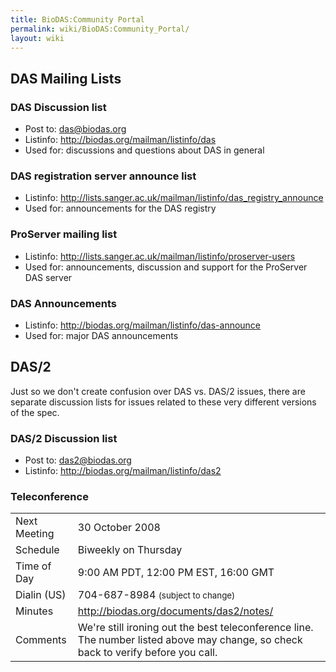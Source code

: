 ```yaml
---
title: BioDAS:Community Portal
permalink: wiki/BioDAS:Community_Portal/
layout: wiki
---
```


DAS Mailing Lists
-----------------

### DAS Discussion list

-   Post to: das@biodas.org
-   Listinfo: <http://biodas.org/mailman/listinfo/das>
-   Used for: discussions and questions about DAS in general

### DAS registration server announce list

-   Listinfo:
    <http://lists.sanger.ac.uk/mailman/listinfo/das_registry_announce>
-   Used for: announcements for the DAS registry

### ProServer mailing list

-   Listinfo:
    <http://lists.sanger.ac.uk/mailman/listinfo/proserver-users>
-   Used for: announcements, discussion and support for the ProServer
    DAS server

### DAS Announcements

-   Listinfo: <http://biodas.org/mailman/listinfo/das-announce>
-   Used for: major DAS announcements

DAS/2
-----

Just so we don't create confusion over DAS vs. DAS/2 issues, there are
separate discussion lists for issues related to these very different
versions of the spec.

### DAS/2 Discussion list

-   Post to: das2@biodas.org
-   Listinfo: <http://biodas.org/mailman/listinfo/das2>

### Teleconference

|              |                                                                                                                                    |
|--------------|------------------------------------------------------------------------------------------------------------------------------------|
| Next Meeting | 30 October 2008                                                                                                                    |
| Schedule     | Biweekly on Thursday                                                                                                               |
| Time of Day  | 9:00 AM PDT, 12:00 PM EST, 16:00 GMT                                                                                               |
| Dialin (US)  | 704-687-8984 <small>(subject to change)</small>                                                                                    |
| Minutes      | <http://biodas.org/documents/das2/notes/>                                                                                          |
| Comments     | We're still ironing out the best teleconference line. The number listed above may change, so check back to verify before you call. |


